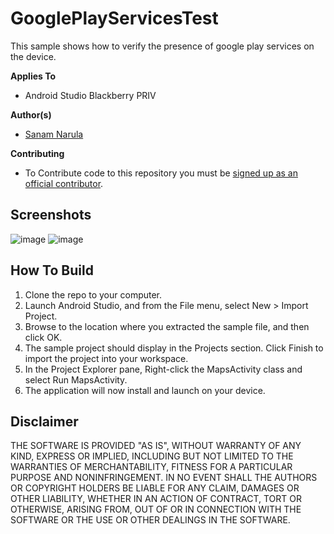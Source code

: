 # GooglePlayServicesTest

This sample shows how to verify the presence of google play services on the device.

**Applies To**
* Android Studio Blackberry PRIV

**Author(s)**
* [Sanam Narula](https://github.com/narulasanam)

**Contributing**
* To Contribute code to this repository you must be [signed up as an official contributor](http://blackberry.github.com/howToContribute.html).

## Screenshots ##
![image](https://raw.githubusercontent.com/narulasanam/Android-Samples/master/googleplayservicestest/screenshots/Screenshot1.png)        ![image](https://raw.githubusercontent.com/narulasanam/Android-Samples/master/googleplayservicestest/screenshots/Screenshot2.png)

## How To Build

1. Clone the repo to your computer.
2. Launch Android Studio, and from the File menu, select New > Import Project.
3. Browse to the location where you extracted the sample file, and then click OK.
4. The sample project should display in the Projects section. Click Finish to 
   import the project into your workspace.
5. In the Project Explorer pane, Right-click the MapsActivity class and select 
   Run MapsActivity.
6. The application will now install and launch on your device.

## Disclaimer

THE SOFTWARE IS PROVIDED "AS IS", WITHOUT WARRANTY OF ANY KIND, EXPRESS OR IMPLIED, INCLUDING BUT NOT LIMITED TO THE WARRANTIES OF MERCHANTABILITY, FITNESS FOR A PARTICULAR PURPOSE AND NONINFRINGEMENT. IN NO EVENT SHALL THE AUTHORS OR COPYRIGHT HOLDERS BE LIABLE FOR ANY CLAIM, DAMAGES OR OTHER LIABILITY, WHETHER IN AN ACTION OF CONTRACT, TORT OR OTHERWISE, ARISING FROM, OUT OF OR IN CONNECTION WITH THE SOFTWARE OR THE USE OR OTHER DEALINGS IN THE SOFTWARE.